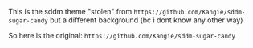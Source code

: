 This is the sddm theme "stolen" from `https://github.com/Kangie/sddm-sugar-candy` but a different background (bc i dont know any other way)

So here is the original:
`https://github.com/Kangie/sddm-sugar-candy` 
